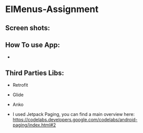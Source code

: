 # ElMenus-Assignment

## Screen shots:

## How To use App:
* 
## Third Parties Libs:
* Retrofit
* Glide
* Anko



* I used Jetpack Paging, you can find a main overview here:
https://codelabs.developers.google.com/codelabs/android-paging/index.html#2
